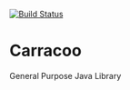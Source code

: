 [![Build Status](https://travis-ci.org/casser/java-carracoo.png)](https://travis-ci.org/casser/javacarracoo)

# Carracoo

General Purpose Java Library

